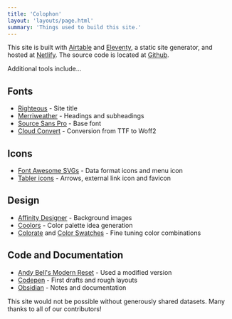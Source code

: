```yaml
---
title: 'Colophon'
layout: 'layouts/page.html'
summary: 'Things used to build this site.'
---
```

This site is built with [Airtable](https://airtable.com) and [Eleventy](https://11ty.dev), a static site generator, and hosted at [Netlify](https://netlify.com). The source code is located at [Github](https://github.com/superterrific/horse-racing-datasets).

Additional tools include...

## Fonts
* [Righteous](https://fonts.google.com/specimen/Righteous) - Site title
* [Merriweather](https://fonts.google.com/specimen/Merriweather) - Headings and subheadings
* [Source Sans Pro](https://fonts.google.com/specimen/Source+Sans+Pro) - Base font
* [Cloud Convert](https://cloudconvert.com/ttf-to-woff2) - Conversion from TTF to Woff2

## Icons
* [Font Awesome SVGs](https://fontawesome.com) - Data format icons and menu icon
* [Tabler icons](https://tablericons.com/) - Arrows, external link icon and favicon

## Design
* [Affinity Designer](https://affinity.serif.com/en-us/) - Background images
* [Coolors](https://coolors.co/) - Color palette idea generation
* [Colorate](https://colorate.azurewebsites.net/) and [Color Swatches](https://colorswatches.info/) - Fine tuning color combinations

## Code and Documentation
* [Andy Bell's Modern Reset](https://piccalil.li/blog/a-modern-css-reset) - Used a modified version
* [Codepen](https://codepen.io/) - First drafts and rough layouts
* [Obsidian](https://obsidian.md/) - Notes and documentation

This site would not be possible without generously shared datasets. Many thanks to all of our contributors!  
